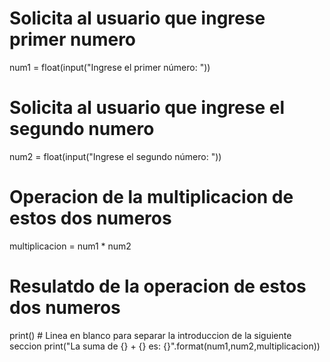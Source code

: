#   Solicita al usuario que ingrese primer numero
num1 = float(input("Ingrese el primer número: "))

# Solicita al usuario que ingrese el segundo numero
num2 = float(input("Ingrese el segundo número: "))

#   Operacion de la multiplicacion de estos dos numeros
multiplicacion = num1 * num2

#   Resulatdo de la operacion de estos dos numeros
print() #   Linea en blanco para separar la introduccion de la siguiente seccion
print("La suma de {} + {} es: {}".format(num1,num2,multiplicacion))

